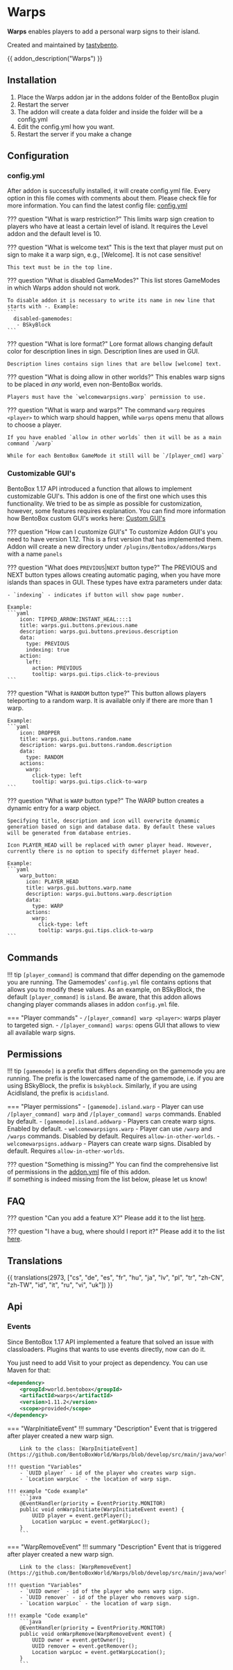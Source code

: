 # Warps

**Warps** enables players to add a personal warp signs to their island.

Created and maintained by [tastybento](https://github.com/tastybento).

{{ addon_description("Warps") }}

## Installation

1. Place the Warps addon jar in the addons folder of the BentoBox plugin
2. Restart the server
3. The addon will create a data folder and inside the folder will be a config.yml
4. Edit the config.yml how you want.
5. Restart the server if you make a change

## Configuration

### config.yml

After addon is successfully installed, it will create config.yml file. Every option in this file comes with comments about them. Please check file for more information.
You can find the latest config file: [config.yml](https://github.com/BentoBoxWorld/Warps/blob/develop/src/main/resources/config.yml)

??? question "What is warp restriction?"
    This limits warp sign creation to players who have at least a certain level of island. It requires the Level addon
    and the default level is 10.

??? question "What is welcome text"
    This is the text that player must put on sign to make it a warp sign, e.g., [Welcome]. It is not case sensitive!
    
    This text must be in the top line.

??? question "What is disabled GameModes?"
    This list stores GameModes in which Warps addon should not work.

    To disable addon it is necessary to write its name in new line that starts with -. Example:
    ```
      disabled-gamemodes:
       - BSkyBlock
    ```

??? question "What is lore format?"
    Lore format allows changing default color for description lines in sign. Description lines are used in GUI. 

    Description lines contains sign lines that are bellow [welcome] text.

??? question "What is doing allow in other worlds?"
    This enables warp signs to be placed in *any* world, even non-BentoBox worlds. 

    Players must have the `welcomewarpsigns.warp` permission to use.

??? question "What is warp and warps?"
    The command `warp` requires `<player>` to which warp should happen, while `warps` opens menu that allows to choose a player.

    If you have enabled `allow in other worlds` then it will be as a main command `/warp`
    
    While for each BentoBox GameMode it still will be `/[player_cmd] warp`
    

### Customizable GUI's

BentoBox 1.17 API introduced a function that allows to implement customizable GUI's. This addon is one of the first one which uses this functionality. We tried to be as simple as possible for customization, however, some features requires explanation.
You can find more information how BentoBox custom GUI's works here: [Custom GUI's](/en/latest/Tutorials/generic/Customizable-GUI/)

??? question "How can I customize GUI's"
    To customize Addon GUI's you need to have version 1.12. This is a first version that has implemented them. Addon will create a new directory under `/plugins/BentoBox/addons/Warps` with a name `panels`

??? question "What does `PREVIOUS`|`NEXT` button type?"
    The PREVIOUS and NEXT button types allows creating automatic paging, when you have more islands than spaces in GUI.
    These types have extra parameters under data:
 
    - `indexing` - indicates if button will show page number.

    Example: 
    ```yaml
        icon: TIPPED_ARROW:INSTANT_HEAL::::1
        title: warps.gui.buttons.previous.name
        description: warps.gui.buttons.previous.description
        data:
          type: PREVIOUS
          indexing: true
        action:
          left:
            action: PREVIOUS
            tooltip: warps.gui.tips.click-to-previous
    ```

??? question "What is `RANDOM` button type?"
    This button allows players teleporting to a random warp.
    It is available only if there are more than 1 warp.

    Example: 
    ```yaml
        icon: DROPPER
        title: warps.gui.buttons.random.name
        description: warps.gui.buttons.random.description
        data:
          type: RANDOM
        actions:
          warp:
            click-type: left
            tooltip: warps.gui.tips.click-to-warp
    ```

??? question "What is `WARP` button type?"
    The WARP button creates a dynamic entry for a warp object.

    Specifying title, description and icon will overwrite dynammic generation based on sign and database data. By default these values will be generated from database entries.
    
    Icon PLAYER_HEAD will be replaced with owner player head. However, currently there is no option to specify differnet player head.

    Example: 
    ```yaml
        warp_button:
          icon: PLAYER_HEAD
          title: warps.gui.buttons.warp.name
          description: warps.gui.buttons.warp.description
          data:
            type: WARP
          actions:
            warp:
              click-type: left
              tooltip: warps.gui.tips.click-to-warp
    ```


## Commands

!!! tip
    `[player_command]` is command that differ depending on the gamemode you are running.
    The Gamemodes' `config.yml` file contains options that allows you to modify these values.
    As an example, on BSkyBlock, the default `[player_command]` is `island`.
    Be aware, that this addon allows changing player commands aliases in addon `config.yml` file. 

=== "Player commands"
    - `/[player_command] warp <player>`: warps player to targeted sign.
    - `/[player_command] warps`: opens GUI that allows to view all available warp signs.

## Permissions

!!! tip
    `[gamemode]` is a prefix that differs depending on the gamemode you are running.
    The prefix is the lowercased name of the gamemode, i.e. if you are using BSkyBlock, the prefix is `bskyblock`.
    Similarly, if you are using AcidIsland, the prefix is `acidisland`.

=== "Player permissions"
    - `[gamemode].island.warp` - Player can use `/[player_command] warp` and `/[player_command] warps` commands. Enabled by default.
    - `[gamemode].island.addwarp` - Players can create warp signs. Enabled by default.
    - `welcomewarpsigns.warp` - Player can use `/warp` and `/warps` commands. Disabled by default. Requires `allow-in-other-worlds`.
    - `welcomewarpsigns.addwarp` - Players can create warp signs. Disabled by default. Requires `allow-in-other-worlds`.
 
??? question "Something is missing?"
    You can find the comprehensive list of permissions in the [addon.yml](https://github.com/BentoBoxWorld/Warps/blob/develop/src/main/resources/addon.yml) file of this addon.  
    If something is indeed missing from the list below, please let us know!

## FAQ

??? question "Can you add a feature X?"
    Please add it to the list [here](https://github.com/BentoBoxWorld/Warps/issues).

??? question "I have a bug, where should I report it?"
    Please add it to the list [here](https://github.com/BentoBoxWorld/Warps/issues).

## Translations

{{ translations(2973, ["cs", "de", "es", "fr", "hu", "ja", "lv", "pl", "tr", "zh-CN", "zh-TW", "id", "it", "ru", "vi", "uk"]) }}

## Api

### Events

Since BentoBox 1.17 API implemented a feature that solved an issue with classloaders. Plugins that wants to use events directly, now can do it.

You just need to add Visit to your project as dependency. You can use Maven for that:

```xml
<dependency>
    <groupId>world.bentobox</groupId>
    <artifactId>warps</artifactId>
    <version>1.11.2</version>
    <scope>provided</scope>
</dependency>
```

=== "WarpInitiateEvent"
    !!! summary "Description"
        Event that is triggered after player created a new warp sign.

        Link to the class: [WarpInitiateEvent](https://github.com/BentoBoxWorld/Warps/blob/develop/src/main/java/world/bentobox/warps/event/WarpInitiateEvent.java)

    !!! question "Variables"
        - `UUID player` - id of the player who creates warp sign.
        - `Location warpLoc` - the location of warp sign.
 
    !!! example "Code example"
        ```java
        @EventHandler(priority = EventPriority.MONITOR)
        public void onWarpInitiate(WarpInitiateEvent event) {
            UUID player = event.getPlayer();
            Location warpLoc = event.getWarpLoc();
        }
        ```

=== "WarpRemoveEvent"
    !!! summary "Description"
        Event that is triggered after player created a new warp sign.

        Link to the class: [WarpRemoveEvent](https://github.com/BentoBoxWorld/Warps/blob/develop/src/main/java/world/bentobox/warps/event/WarpRemoveEvent.java)

    !!! question "Variables"
        - `UUID owner` - id of the player who owns warp sign.
        - `UUID remover` - id of the player who removes warp sign.
        - `Location warpLoc` - the location of warp sign.
 
    !!! example "Code example"
        ```java
        @EventHandler(priority = EventPriority.MONITOR)
        public void onWarpRemove(WarpRemoveEvent event) {
            UUID owner = event.getOwner();
            UUID remover = event.getRemover();
            Location warpLoc = event.getWarpLocation();
        }
        ```